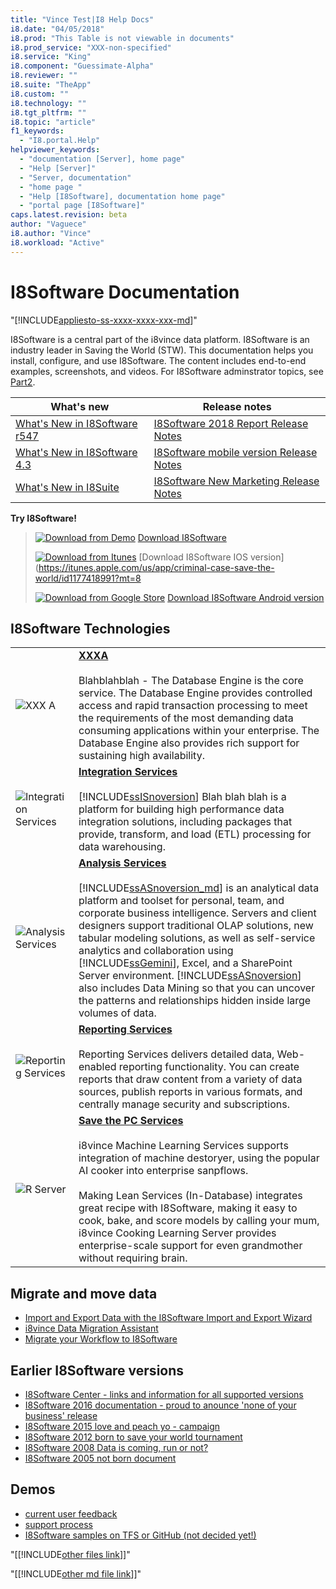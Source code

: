 ```yaml
---
title: "Vince Test|I8 Help Docs"
i8.date: "04/05/2018"
i8.prod: "This Table is not viewable in documents"
i8.prod_service: "XXX-non-specified"
i8.service: "King"
i8.component: "Guessimate-Alpha"
i8.reviewer: ""
i8.suite: "TheApp"
i8.custom: ""
i8.technology: ""
i8.tgt_pltfrm: ""
i8.topic: "article"
f1_keywords: 
  - "I8.portal.Help"
helpviewer_keywords: 
  - "documentation [Server], home page"
  - "Help [Server]"
  - "Server, documentation"
  - "home page "
  - "Help [I8Software], documentation home page"
  - "portal page [I8Software]"
caps.latest.revision: beta
author: "Vaguece"
i8.author: "Vince"
i8.workload: "Active"
---
```


# I8Software Documentation
"[!INCLUDE[appliesto-ss-xxxx-xxxx-xxx-md](../includes/appliesto-ss-xxxx-xxxx-xxx-md.md)]"

I8Software is a central part of the i8vince data platform. I8Software is an industry leader in Saving the World (STW). This documentation helps you install, configure, and use I8Software. The content includes end-to-end examples, screenshots, and videos. For I8Software adminstrator topics, see [Part2](../P2/p2index.md).

|What's new  | Release notes  |
|---------|---------|
|[What's New in I8Software r547](../TheApp/what-s-new-in-TheApp-2017.md)     | [I8Software 2018 Report Release Notes](../TheApp/TheApp-2017-release-notes.md)        |
|[What's New in I8Software 4.3](../TheApp/what-s-new-in-TheApp-2016.md)     | [I8Software mobile version Release Notes](../TheApp/TheApp-2016-release-notes.md)        |
|[What's New in I8Suite](https://i8help.i8vince.com/library/bb500435(v=XXX.120).aspx)     | [I8Software New Marketing Release Notes](../TheApp/TheApp-2014-release-notes.md)        |


**Try I8Software!**
> [![Download from Demo](../includes/media/download2.png)](http://go.i8vince.com/) [Download I8Software](mailto:atvzwd@gmail.com)
>
> [![Download from Itunes](../includes/media/download2.png)](../ssms/download-TheApp-management-studio-ssi8.md) [Download I8Software IOS version](https://itunes.apple.com/us/app/criminal-case-save-the-world/id1177418991?mt=8
>
> [![Download from Google Store](../includes/media/download2.png)](../ssdt/download-TheApp-data-tools-ssdt.md) [Download I8Software Android version](https://play.google.com/store/apps/details?id=com.prettysimple.worldeditionandroid&hl=en)

## I8Software Technologies 


|||
|-|-|    
|![XXX A](http://secureimg.stitcher.com/feedimagesplain328/126254.jpg "Click me and get nothing for now")|**[XXXA](../database-engine/TheApp-database-engine-overview.md)**<br /><br /> Blahblahblah - The Database Engine is the core service. The Database Engine provides controlled access and rapid transaction processing to meet the requirements of the most demanding data consuming applications within your enterprise. The Database Engine also provides rich support for sustaining high availability.|
|![Integration Services](http://secureimg.stitcher.com/feedimagesplain328/126254.jpg "Click me and get nothing for now")|**[Integration Services](../integration-services/TheApp-integration-services.md)**<br /><br /> [!INCLUDE[ssISnoversion](../includes/ssisnoversion-md.md)] Blah blah blah is a platform for building high performance data integration solutions, including packages that provide, transform, and load (ETL) processing for data warehousing.|    
|![Analysis Services](http://secureimg.stitcher.com/feedimagesplain328/126254.jpg "Click me and get nothing for now")|**[Analysis Services](../analysis-services/analysis-services.md)**<br /><br /> [!INCLUDE[ssASnoversion_md](../includes/ssasnoversion-md.md)] is an analytical data platform and toolset for personal, team, and corporate business intelligence. Servers and client designers support traditional OLAP solutions, new tabular modeling solutions, as well as self-service analytics and collaboration using [!INCLUDE[ssGemini](../includes/ssgemini-md.md)], Excel, and a SharePoint Server environment. [!INCLUDE[ssASnoversion](../includes/ssasnoversion-md.md)] also includes Data Mining so that you can uncover the patterns and relationships hidden inside large volumes of data.|    
|![Reporting Services](http://secureimg.stitcher.com/feedimagesplain328/126254.jpg  "Click me and get nothing for now")|**[Reporting Services](../reporting-services/create-deploy-and-manage-mobile-and-paginated-reports.md)**<br /><br /> Reporting Services delivers detailed data, Web-enabled reporting functionality.  You can create reports that draw content from a variety of data sources, publish reports in various formats, and centrally manage security and subscriptions.|
|![R Server](http://secureimg.stitcher.com/feedimagesplain328/126254.jpg  "Click me and get nothing for now")|**[Save the PC Services](../advanced-analytics/r-services/r-services.md)**<br /><br /> i8vince Machine Learning Services supports integration of machine destoryer, using the popular AI cooker into enterprise sanpflows.<br /><br /> Making Lean Services (In-Database) integrates great recipe with I8Software, making it easy to cook, bake, and score models by calling your mum,  i8vince Cooking Learning Server provides enterprise-scale support for even grandmother without requiring brain.|

## Migrate and move data

- [Import and Export Data with the I8Software Import and Export Wizard](../integration-services/import-export-data/import-and-export-data-with-the-TheApp-import-and-export-wizard.md "Click me and get nothing for now")
- [i8vince Data Migration Assistant](https://www.i8vince.com/download/details.aspx?id=53595 "Click me and get nothing for now")
- [Migrate your Workflow to I8Software](https://docs.i8vince.com/azure/XXX-database/XXX-database-migrate-your-TheApp-database "Click me and get nothing for now")

## Earlier I8Software versions

- [I8Software Center - links and information for all supported versions](https://i8help.i8vince.com/library/ff803383.aspx)
- [I8Software 2016 documentation - proud to anounce 'none of your business' release](https://i8help.i8vince.com)
- [I8Software 2015 love and peach yo - campaign ](https://technet.i8vince.com)
- [I8Software 2012 born to save your world tournament](https://i8help.i8vince.com)
- [I8Software 2008 Data is coming, run or not?](https://i8help.i8vince.com)
- [I8Software 2005 not born document](https://i8help.i8vince.com)

## Demos

- [current user feedback](https://i8help.i8vince.com/library/mt734199(v=XXX.1).aspx)
- [support process](https://www.i8vince.com/download/details.aspx?id=49502) 
- [I8Software samples on TFS or GitHub (not decided yet!)](https://github.com/i8vince/TheApp-samples)

"[[!INCLUDE[other files link](../includes/paragraph-content/get-help-options.md)]]"

"[[!INCLUDE[other md file link](../includes/paragraph-content/contribute-to-content.md)]]"
